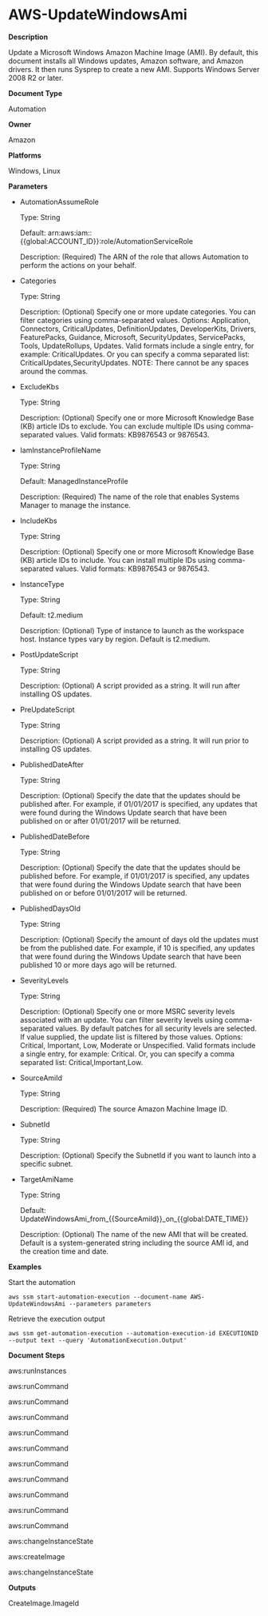 # AWS\-UpdateWindowsAmi<a name="automation-aws-updatewindowsami"></a>

**Description**

Update a Microsoft Windows Amazon Machine Image \(AMI\)\. By default, this document installs all Windows updates, Amazon software, and Amazon drivers\. It then runs Sysprep to create a new AMI\. Supports Windows Server 2008 R2 or later\.

**Document Type**

Automation

**Owner**

Amazon

**Platforms**

Windows, Linux

**Parameters**
+ AutomationAssumeRole

  Type: String

  Default: arn:aws:iam::\{\{global:ACCOUNT\_ID\}\}:role/AutomationServiceRole

  Description: \(Required\) The ARN of the role that allows Automation to perform the actions on your behalf\.
+ Categories

  Type: String

  Description: \(Optional\) Specify one or more update categories\. You can filter categories using comma\-separated values\. Options: Application, Connectors, CriticalUpdates, DefinitionUpdates, DeveloperKits, Drivers, FeaturePacks, Guidance, Microsoft, SecurityUpdates, ServicePacks, Tools, UpdateRollups, Updates\. Valid formats include a single entry, for example: CriticalUpdates\. Or you can specify a comma separated list: CriticalUpdates,SecurityUpdates\. NOTE: There cannot be any spaces around the commas\.
+ ExcludeKbs

  Type: String

  Description: \(Optional\) Specify one or more Microsoft Knowledge Base \(KB\) article IDs to exclude\. You can exclude multiple IDs using comma\-separated values\. Valid formats: KB9876543 or 9876543\.
+ IamInstanceProfileName

  Type: String

  Default: ManagedInstanceProfile

  Description: \(Required\) The name of the role that enables Systems Manager to manage the instance\.
+ IncludeKbs

  Type: String

  Description: \(Optional\) Specify one or more Microsoft Knowledge Base \(KB\) article IDs to include\. You can install multiple IDs using comma\-separated values\. Valid formats: KB9876543 or 9876543\.
+ InstanceType

  Type: String

  Default: t2\.medium

  Description: \(Optional\) Type of instance to launch as the workspace host\. Instance types vary by region\. Default is t2\.medium\.
+ PostUpdateScript

  Type: String

  Description: \(Optional\) A script provided as a string\. It will run after installing OS updates\.
+ PreUpdateScript

  Type: String

  Description: \(Optional\) A script provided as a string\. It will run prior to installing OS updates\.
+ PublishedDateAfter

  Type: String

  Description: \(Optional\) Specify the date that the updates should be published after\. For example, if 01/01/2017 is specified, any updates that were found during the Windows Update search that have been published on or after 01/01/2017 will be returned\.
+ PublishedDateBefore

  Type: String

  Description: \(Optional\) Specify the date that the updates should be published before\. For example, if 01/01/2017 is specified, any updates that were found during the Windows Update search that have been published on or before 01/01/2017 will be returned\.
+ PublishedDaysOld

  Type: String

  Description: \(Optional\) Specify the amount of days old the updates must be from the published date\. For example, if 10 is specified, any updates that were found during the Windows Update search that have been published 10 or more days ago will be returned\.
+ SeverityLevels

  Type: String

  Description: \(Optional\) Specify one or more MSRC severity levels associated with an update\. You can filter severity levels using comma\-separated values\. By default patches for all security levels are selected\. If value supplied, the update list is filtered by those values\. Options: Critical, Important, Low, Moderate or Unspecified\. Valid formats include a single entry, for example: Critical\. Or, you can specify a comma separated list: Critical,Important,Low\.
+ SourceAmiId

  Type: String

  Description: \(Required\) The source Amazon Machine Image ID\.
+ SubnetId

  Type: String

  Description: \(Optional\) Specify the SubnetId if you want to launch into a specific subnet\.
+ TargetAmiName

  Type: String

  Default: UpdateWindowsAmi\_from\_\{\{SourceAmiId\}\}\_on\_\{\{global:DATE\_TIME\}\}

  Description: \(Optional\) The name of the new AMI that will be created\. Default is a system\-generated string including the source AMI id, and the creation time and date\.

**Examples**

Start the automation

```
aws ssm start-automation-execution --document-name AWS-UpdateWindowsAmi --parameters parameters
```

Retrieve the execution output

```
aws ssm get-automation-execution --automation-execution-id EXECUTIONID --output text --query 'AutomationExecution.Output'
```

**Document Steps**

aws:runInstances

aws:runCommand

aws:runCommand

aws:runCommand

aws:runCommand

aws:runCommand

aws:runCommand

aws:runCommand

aws:runCommand

aws:runCommand

aws:runCommand

aws:changeInstanceState

aws:createImage

aws:changeInstanceState

**Outputs**

CreateImage\.ImageId